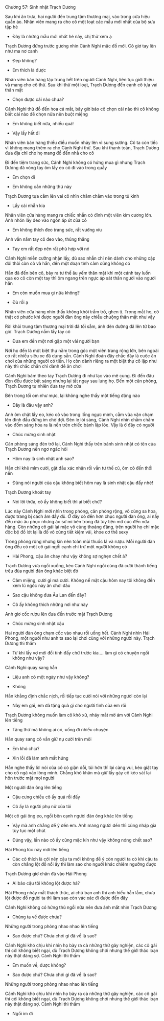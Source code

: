 




Chương 57: Sinh nhật Trạch Dương

Sau khi ăn trưa, hai người đến trung tâm thương mại, vào trong cửa hiệu quần áo. Nhân viên mang ra cho cô một loạt các mẫu mới nhất của bộ sưu tập hè

- Đây là những mẫu mới nhất hè này, chị thử xem ạ

Trạch Dương đứng trước gương nhìn Cảnh Nghi mặc đồ mới. Cô giơ tay lên như ma nơ canh

- Đẹp không?

- Em thích là được

Nhân viên bán hàng tập trung hết trên người Cảnh Nghi, liên tục giới thiệu và mang cho cô thử. Sau khi thử một loạt, Trạch Dương đến cạnh cô tựa vai thân mật

- Chọn được cái nào chưa?

Cảnh Nghi thử đồ đến hoa cả mắt, bây giờ bảo cô chọn cái nào thì cô không biết cái nào để chọn nữa nên buột miệng

- Em không biết nữa, nhiều quá!

- Vậy lấy hết đi

Nhân viên bán hàng thiếu điều muốn nhảy lên vì sung sướng. Cô ta còn tiếc vì không mang thêm ra cho Cảnh Nghi thử. Sau khi thanh toán, Trạch Dương đưa địa chỉ cho họ mang đồ đến nhà cho cô

Đi đến tiệm trang sức, Cảnh Nghi không có hứng mua gì nhưng Trạch Dương đã vòng tay ôm lấy eo cô đi vào trong quầy

- Em chọn đi

- Em không cần những thứ này

Trạch Dương tựa cằm lên vai cô nhìn chằm chằm vào trong tủ kính

- Lấy cái nhẫn kia

Nhân viên cửa hàng mang ra chiếc nhẫn có đính một viên kim cương lớn. Anh nhón lấy đeo vào ngón áp út của cô

- Em không thích đeo trang sức, rất vướng víu

Anh vẫn nắm tay cô đeo vào, thủng thẳng

- Tay em rất đẹp nên rất phù hợp với nó

Cảnh Nghi miễn cưỡng nhận lấy, dù sao nhẫn chỉ nên dành cho những cặp đôi thôi còn cô và hắn, đến một đoạn tình cảm cũng không có

Hắn đã đến bên cô, bày ra tư thế âu yếm thân mật khi một cánh tay luồn qua eo cô còn một tay thì ôm ngang trên ngực áp sát thân người vào người hắn

- Em còn muốn mua gì nữa không?

- Đủ rồi ạ

Nhân viên cửa hàng nhìn thấy không khỏi trầm trồ, ghen tị. Trong mắt họ, cô thật có phước khi được người đàn ông này chiều chuộng thân mật như vậy

Rời khỏi trung tâm thương mại trời đã tối sẫm, ánh đèn đường đã lên từ bao giờ. Trạch Dương nắm lấy tay cô

- Đưa em đến một nơi gặp một vài người bạn

Nơi họ đến là một biệt thự nằm trong góc một viên trang rộng lớn, bên ngoài có rất nhiều siêu xe đã dựng sẵn. Cảnh Nghi đoán đây chắc đây là cuộc ăn chơi của những người có tiền. Họ còn dành riêng ra một biệt thự cô lập như này thì chắc chắn chỉ dành để ăn chơi

Cảnh Nghi bám theo tay Trạch Dương đi như lạc vào mê cung. Đi đến đâu đèn đều được bật sáng nhưng lại tắt ngay sau lưng họ. Đến một căn phòng, Trạch Dương tự nhiên đưa tay mở cửa

Bên trong tối om như mực, lại không nghe thấy một tiếng động nào

- Đây là đâu vậy anh?

Anh ôm chặt lấy eo, kéo cô vào trong lồng ngực mình, cằm vừa vặn chạm lên đỉnh đầu đứng im chờ đợi. Đèn le lói sáng, Cảnh Nghi nhìn chằm chằm vào đốm sáng hóa ra là nến trên chiếc bánh lập lòe. Vậy là ở đây có người

- Chúc mừng sinh nhật

Căn phòng sáng đèn trở lại, Cảnh Nghi thấy trên bánh sinh nhật có tên của Trạch Dương nên ngơ ngác hỏi

- Hôm nay là sinh nhật anh sao?

Hắn chỉ khẽ mỉm cười, gật đầu xác nhận rồi vẫn tư thế cũ, ôm cô đến thổi nến

- Đừng nói người của cậu không biết hôm nay là sinh nhật cậu đấy nhé!

Trạch Dương khoát tay

- Nói lời thừa, cô ấy không biết thì ai biết chứ?

Lúc này Cảnh Nghi mới nhìn trong phòng, căn phòng rộng, vô cùng sa hoa, được trang bị cách âm đầy đủ. Ở đây có đến hơn chục người đàn ông, ai nấy đều mặc âu phục nhưng áo sơ mi bên trong đã tùy tiện mở cúc đến nửa hàng. Còn những cô gái lại mặc vô cùng thoáng đãng, trên người họ chỉ mặc độc bộ đồ lót lại là đồ vô cùng tiết kiệm vải, khoe cơ thể sexy

Trong phòng rộng nhưng kín nên toàn mùi thuốc lá và rượu. Mỗi người đàn ông đều có một cô gái ngồi cạnh chỉ trừ một người không có

- Hải Phong, cậu ăn chay như vậy không sợ nghẹn chết à?

Trạch Dương vừa ngồi xuống, kéo Cảnh Nghi ngồi cùng đã cười thành tiếng trêu đùa người đàn ông khác biệt đó

- Câm miệng, cười gì mà cười. Không nể mặt cậu hôm nay tôi không đến xem lũ ngốc này ăn chơi đâu

- Sao cậu không đưa Âu Lan đến đây?

- Cô ấy không thích những nơi như này

Anh giơ cốc rượu lên đưa đến trước mặt Trạch Dương

- Chúc mừng sinh nhật cậu

Hai người đàn ông chạm cốc vào nhau rồi uống hết. Cảnh Nghi nhìn Hải Phong, một người như anh ta sao lại chơi cùng với những người này. Trạch Dương thì thầm

- Từ khi lấy vợ mới đổi tính đấy chứ trước kia.... làm gì có chuyện ngồi không như vậy?

Cảnh Nghi quay sang hắn

- Liệu anh có một ngày như vậy không?

- Không

Hắn khẳng định chắc nịch, rồi tiếp tục cười nói với những người còn lại

- Này em gái, em đã tặng quà gì cho người tình của em rồi

Trạch Dương không muốn làm cô khó xử, nháy mắt mờ ám với Cảnh Nghi lên tiếng

- Tặng thứ mà không ai có, uống đi nhiều chuyện

Hắn quay sang cô vẫn giữ nụ cười trên môi

- Em khó chịu?

- Xin lỗi đã làm anh mất hứng

Hắn nghe thấy lời nói của cô có giận dỗi, tủi hờn thì lại càng vui, kéo giật tay cho cô ngã vào lòng mình. Chẳng khó khăn mà giữ lấy gáy cô kéo sát lại hôn trước mặt mọi người

Một người đàn ông lên tiếng

- Cậu cưng chiều cô ấy quá rồi đấy

- Cô ấy là người phụ nữ của tôi

Một cô gái õng ẹo, ngồi bên cạnh người đàn ông khác lên tiếng

- Vậy mà anh chẳng để ý đến em. Anh mang người đến thì cũng nhập gia tùy tục một chút

- Đúng vậy, lần nào cô ấy cũng mặc kín như vậy không nóng chết sao?

Hải Phong lúc này mới lên tiếng

- Các cô thích là cởi nên cậu ta mới không để ý còn người ta có khi cậu ta còn chẳng lột đồ nổi ấy thì làm sao cho người khác chiêm ngưỡng được

Trạch Dương giơ chân đá vào Hải Phong

- Ai bảo cậu tôi không lột được hả?

Hải Phong nháy mắt thách thức, ai chứ bạn anh thì anh hiểu hắn lắm, chưa lột được đồ người ta thì làm sao còn vác xác đi được đến đây

Cảnh Nghi không có hứng thú ngồi nữa nên đưa ánh mắt nhìn Trạch Dương

- Chúng ta về được chưa?

Những người trong phòng nhao nhao lên tiếng

- Sao được chứ? Chưa chơi gì đã về là sao?

Cảnh Nghi khó chịu khi nhìn họ bày ra cả những thứ gây nghiện, các cô gái thì cởi không biết ngại, dù Trạch Dương không chơi nhưng thế giới thác loạn này thật đáng sợ. Cảnh Nghi thì thầm

- Em muốn về, được không?

- Sao được chứ? Chưa chơi gì đã về là sao?

Những người trong phòng nhao nhao lên tiếng

Cảnh Nghi khó chịu khi nhìn họ bày ra cả những thứ gây nghiện, các cô gái thì cởi không biết ngại, dù Trạch Dương không chơi nhưng thế giới thác loạn này thật đáng sợ. Cảnh Nghi thì thầm

- Ngồi im đi




